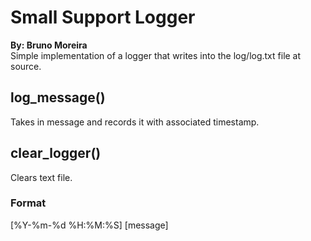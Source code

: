 # Small Support Logger
**By: Bruno Moreira**<br>
Simple implementation of a logger that writes into the log/log.txt file at source.

## log_message()
Takes in message and records it with associated timestamp.

## clear_logger()
Clears text file.

### Format
[%Y-%m-%d %H:%M:%S] [message]